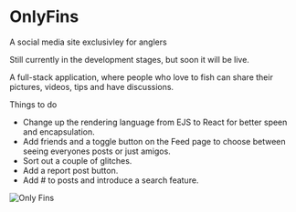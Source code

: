 # OnlyFins
A social media site exclusivley for anglers

Still currently in the development stages, but soon it will be live.

A full-stack application, where people who love to fish can share their pictures, videos, tips and have discussions.

Things to do
* Change up the rendering language from EJS to React for better speen and encapsulation.
* Add friends and a toggle button on the Feed page to choose between seeing everyones posts or just amigos.
* Sort out a couple of glitches.
* Add a report post button.
* Add # to posts and introduce a search feature.


<p align="left"> <img src="https://asset.cloudinary.com/dykyrb3do/39967c3261ac88af85c8283ad264f631" alt="Only Fins" /> </p>
